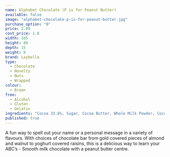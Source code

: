 ```yaml
---
name: Alphabet Chocolate (P is for Peanut Butter)
available: false
image: "alphabet-chocolate-p-is-for-peanut-butter.jpg"
purchase_option: "0"
price: 2.89
cost_price: 1.8
width: 165
height: 80
depth: 15
weight: 0
brand: Laybella
type: 
  - Chocolate
  - Novelty
  - Nuts
  - Wrapped
colour: 
  - Brown
free: 
  - Alcohol
  - Gluten
  - Gelatin
ingredients: "Cocoa 33.6%, Sugar, Cocoa Butter, Whole Milk Powder, Cocoa Mass, Soy Lecithin, Flavouring: Natural Vanilla, Whole Skin Peanuts, Sea Salt"
published: true
---
```


A fun way to spell out your name or a personal message in a variety of flavours. With choices of chocolate bar from gold covered pieces of almond and walnut to yoghurt covered raisins, this is a delicious way to learn your ABC’s - Smooth milk chocolate with a peanut butter centre.
